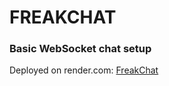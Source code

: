 # FREAKCHAT

### Basic WebSocket chat setup

Deployed on render.com: [FreakChat](https://freakchat.onrender.com/)

